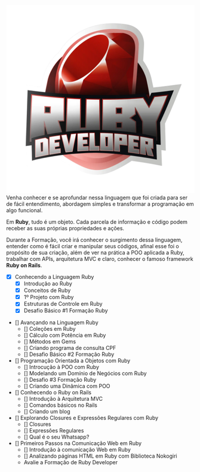 ![](img/logo_formacao_ruby_dio.png)
Venha conhecer e se aprofundar nessa linguagem que
foi criada para ser de fácil entendimento, abordagem
simples e transformar a programação em algo funcional.

Em **Ruby**, tudo é um objeto. Cada parcela de informação
e código podem receber as suas próprias propriedades e ações.

Durante a Formação, você irá conhecer o surgimento
dessa linguagem, entender como é fácil criar e
manipular seus códigos, afinal esse foi o propósito
de sua criação, além de ver na prática a POO aplicada a
Ruby, trabalhar com APIs, arquitetura MVC e claro,
conhecer o famoso framework **Ruby on Rails**.

- [x] Conhecendo a Linguagem Ruby
  * [x] Introdução ao Ruby
  * [x] Conceitos de Ruby
  * [x] 1º Projeto com Ruby
  * [x] Estruturas de Controle em Ruby
  * [x] Desafio Básico #1 Formação Ruby
- [] Avançando na Linguagem Ruby
  * [] Coleções em Ruby
  * [] Cálculo com Potência em Ruby
  * [] Métodos em Gems
  * [] Criando programa de consulta CPF
  * [] Desafio Básico #2 Formação Ruby
- [] Programação Orientada a Objetos com Ruby
  * [] Introcução à POO com Ruby
  * [] Modelando um Domínio de Negócios com Ruby
  * [] Desafio #3 Formação Ruby
  * [] Criando uma Dinâmica com POO 
- [] Conhecendo o Ruby on Rails
  * [] Introdução à Arquitetura MVC
  * [] Comandos básicos no Rails
  * [] Criando um blog
- [] Explorando Closures e Expressões Regulares com Ruby
  * [] Closures
  * [] Expressões Regulares
  * [] Qual é o seu Whatsapp?
- [] Primeiros Passos na Comunicação Web em Ruby
  * [] Introdução à comunicação Web em Ruby
  * [] Analizando páginas HTML em Ruby com Biblioteca Nokogiri
  * Avalie a Formação de Ruby Developer